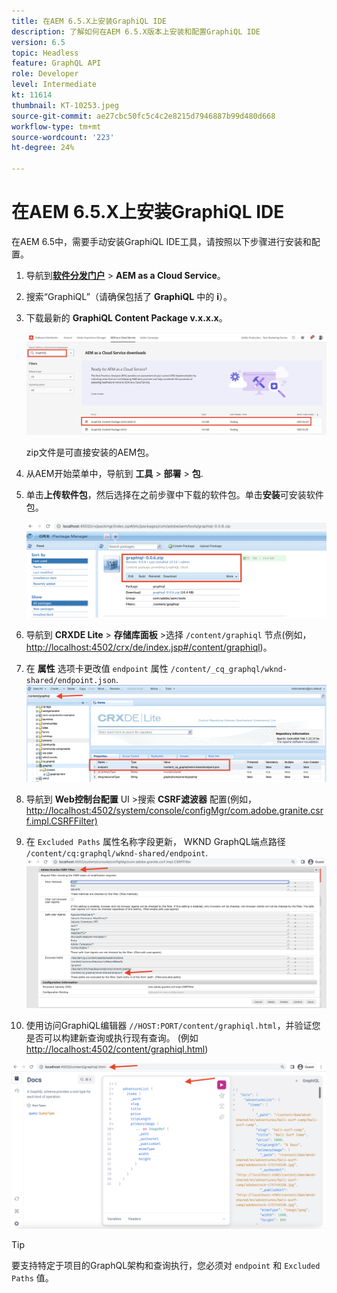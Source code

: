 ```yaml
---
title: 在AEM 6.5.X上安装GraphiQL IDE
description: 了解如何在AEM 6.5.X版本上安装和配置GraphiQL IDE
version: 6.5
topic: Headless
feature: GraphQL API
role: Developer
level: Intermediate
kt: 11614
thumbnail: KT-10253.jpeg
source-git-commit: ae27cbc50fc5c4c2e8215d7946887b99d480d668
workflow-type: tm+mt
source-wordcount: '223'
ht-degree: 24%

---
```



# 在AEM 6.5.X上安装GraphiQL IDE

在AEM 6.5中，需要手动安装GraphiQL IDE工具，请按照以下步骤进行安装和配置。

1. 导航到&#x200B;**[软件分发门户](https://experience.adobe.com/#/downloads/content/software-distribution/en/aemcloud.html)** > **AEM as a Cloud Service**。
1. 搜索“GraphiQL”（请确保包括了 **GraphiQL** 中的 **i**）。
1. 下载最新的 **GraphiQL Content Package v.x.x.x**。

   ![下载GraphiQL包](assets/graphiql/software-distribution.png)

   zip文件是可直接安装的AEM包。

1. 从AEM开始菜单中，导航到 **工具** > **部署** > **包**.
1. 单击&#x200B;**上传软件包**，然后选择在之前步骤中下载的软件包。单击&#x200B;**安装**&#x200B;可安装软件包。

   ![安装GraphiQL包](assets/graphiql/install-graphiql-package.png)

1. 导航到 **CRXDE Lite** > **存储库面板** >选择 `/content/graphiql` 节点(例如， <http://localhost:4502/crx/de/index.jsp#/content/graphiql>)。
1. 在 **属性** 选项卡更改值 `endpoint` 属性 `/content/_cq_graphql/wknd-shared/endpoint.json`.
   ![端点属性值更改](assets/graphiql/endpoint-prop-value-change.png)

1. 导航到 **Web控制台配置** UI >搜索 **CSRF滤波器** 配置(例如，<http://localhost:4502/system/console/configMgr/com.adobe.granite.csrf.impl.CSRFFilter)>
1. 在 `Excluded Paths` 属性名称字段更新， WKND GraphQL端点路径 `/content/cq:graphql/wknd-shared/endpoint`.
   ![Exclude Paths属性值更改](assets/graphiql/exclude-paths-value-change.png)

1. 使用访问GraphiQL编辑器 `//HOST:PORT/content/graphiql.html`，并验证您是否可以构建新查询或执行现有查询。 (例如 <http://localhost:4502/content/graphiql.html>)

![GraphiQL编辑器](assets/graphiql/graphiql-editor.png)

>[!TIP]
>
>要支持特定于项目的GraphQL架构和查询执行，您必须对 `endpoint` 和 `Excluded Paths` 值。

